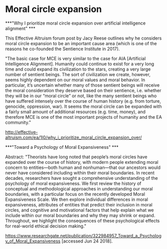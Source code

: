 <!-- TITLE: Moral circle expansion -->
<!-- SUBTITLE: -->

# Moral circle expansion
***"Why I prioritize moral circle expansion over artificial intelligence alignment" ***

This Effective Altruism forum post by Jacy Reese outlines why he considers moral circle expansion to be an important cause area (which is one of the reasons he co-founded the Sentience Institute in 2017).

"The basic case for MCE is very similar to the case for AIA [Artificial Intelligence Alignment]. Humanity could continue to exist for a very long time and could expand its civilization to the stars, creating a very large number of sentient beings. The sort of civilization we create, however, seems highly dependent on our moral values and moral behavior. In particular, it’s uncertain whether many of those sentient beings will receive the moral consideration they deserve based on their sentience, i.e. whether they will be in our “moral circle” or not, like the many sentient beings who have suffered intensely over the course of human history (e.g. from torture, genocide, oppression, war). It seems the moral circle can be expanded with a fairly small amount of additional resources (e.g. time, money), and therefore MCE is one of the most important projects of humanity and the EA community." 

http://effective-altruism.com/ea/1l0/why_i_prioritize_moral_circle_expansion_over/

***"Toward a Psychology of Moral Expansiveness" ***

Abstract: "Theorists have long noted that people’s moral circles have expanded over the course of history, with modern people extending moral concern to entities—both human and nonhuman—that our ancestors would never have considered including within their moral boundaries. In recent decades, researchers have sought a comprehensive understanding of the psychology of moral expansiveness. We first review the history of conceptual and methodological approaches in understanding our moral boundaries, with a particular focus on the recently developed Moral Expansiveness Scale. We then explore individual differences in moral expansiveness, attributes of entities that predict their inclusion in moral circles, and cognitive and motivational factors that help explain what we include within our moral boundaries and why they may shrink or expand. Throughout, we highlight the consequences of these psychological effects for real-world ethical decision making."

https://www.researchgate.net/publication/322984957_Toward_a_Psychology_of_Moral_Expansiveness [accessed Jun 24 2018].